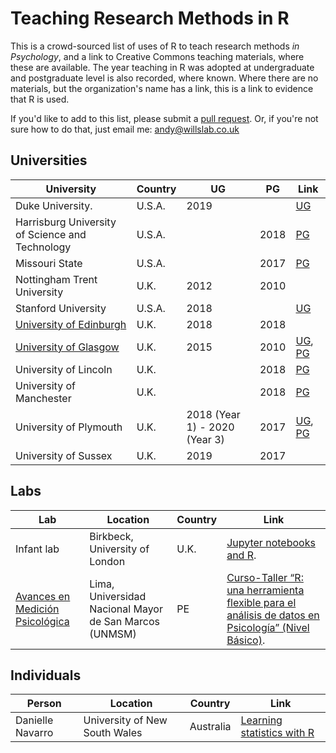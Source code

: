 # Teaching Research Methods in R

This is a crowd-sourced list of uses of R to teach research methods _in Psychology_,
and a link to Creative Commons teaching materials, where these are available. The year teaching in R
was adopted at undergraduate and postgraduate level is also recorded, where known. Where there are no materials, but the  organization's name has a link, this is a link to evidence that R is used.

If you'd like to add to this list, please submit a [pull request](https://github.com/ajwills72/rminr/blob/master/docs/rminrinpsy.md). Or, if you're not 
sure how to do that, just email me: andy@willslab.co.uk

## Universities

| University             | Country | UG    | PG   | Link      |
| ---------------------- | ------- | ----- | ---- | --------- |
| Duke University.       | U.S.A.  | 2019  |      | [UG](https://osf.io/8a9ch/wiki/home/) |
| Harrisburg University of Science and Technology | U.S.A. |     | 2018 | [PG](https://statisticsofdoom.com/page/basic-statistics/) |
| Missouri State         | U.S.A.  |      | 2017  | [PG](https://statisticsofdoom.com/page/basic-statistics/) | 
| Nottingham Trent University | U.K. | 2012 | 2010|  |
| Stanford University | U.S.A. | 2018 |    | [UG](http://statsthinking21.org)
| [University of Edinburgh](https://www.ed.ac.uk/ppls/psychology/research/seminars-and-reading-groups/psychology-statistics-group) | U.K.   | 2018  | 2018  | |           
| [University of Glasgow](https://psyteachr.github.io/)  | U.K.    | 2015  | 2010 | [UG](https://psyteachr.github.io/), [PG](https://psyteachr.github.io/) | 
| University of Lincoln | U.K. |     | 2018| [PG](https://craddm.github.io/PSY9219M)|
| University of Manchester | U.K. |   | 2018 | [PG](https://github.com/ajstewartlang/)
| University of Plymouth | U.K.    | 2018 (Year 1) - 2020 (Year 3)| 2017 | [UG](https://ajwills72.github.io/rminr), [PG](https://benwhalley.github.io/just-enough-r/) |
| University of Sussex   | U.K.  | 2019 | 2017  |    |


## Labs 

| Lab  | Location | Country | Link |
| ---- | -------- | ---- | ------ |
| Infant lab | Birkbeck, University of London | U.K. | [Jupyter notebooks and R](https://github.com/InfantLab/NotebookDemos). |
| [Avances en Medición Psicológica](https://www.medicionpsicologica.com/) | Lima, Universidad Nacional Mayor de San Marcos (UNMSM) | PE | [Curso-Taller “R: una herramienta flexible para el análisis de datos en Psicología” (Nivel Básico)](https://osf.io/6w985/). |

## Individuals

| Person | Location | Country | Link |
| ------ | -------- | ------- | ---- |
| Danielle Navarro | University of New South Wales | Australia |  [Learning statistics with R](https://learningstatisticswithr.com/book/preface.html) |
